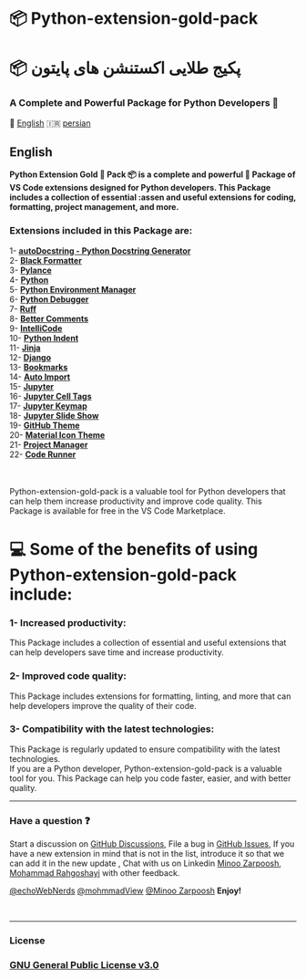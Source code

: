 # 📦 Python-extension-gold-pack

# 📦 پکیج طلایی اکستنشن های پایتون

### A Complete and Powerful Package for Python Developers 🥇

🏴󠁧󠁢󠁥󠁮󠁧󠁿 <a href="#English">English</a> 🇮🇷 <a href="#persian">persian</a>

## English

**<p> Python Extension Gold 🥇 Pack 📦 is a complete and powerful 💪 Package of VS Code extensions designed for Python developers. This Package includes a collection of essential :assen and useful extensions for coding, formatting, project  management, and more. </p>**

### Extensions included in this Package are:

1- [**autoDocstring - Python Docstring Generator**](https://marketplace.visualstudio.com/items?itemName=njpwerner.autodocstring)<br>
2- [**Black Formatter**](https://marketplace.visualstudio.com/items?itemName=ms-python.black-formatter)<br>
3- [**Pylance**](https://marketplace.visualstudio.com/items?itemName=ms-python.vscode-pylance)<br>
4- [**Python**](https://marketplace.visualstudio.com/items?itemName=ms-python.python)<br>
5- [**Python Environment Manager**](https://marketplace.visualstudio.com/items?itemName=donjayamanne.python-environment-manager)<br>
6- [**Python Debugger**](https://marketplace.visualstudio.com/items?itemName=ms-python.debugpy)<br>
7- [**Ruff**](https://marketplace.visualstudio.com/items?itemName=charliermarsh.ruff)<br>
8- [**Better Comments**](https://marketplace.visualstudio.com/items?itemName=aaron-bond.better-comments)<br>
9- [**IntelliCode**](https://marketplace.visualstudio.com/items?itemName=VisualStudioExptTeam.vscodeintellicode)<br>
10- [**Python Indent**](https://marketplace.visualstudio.com/items?itemName=KevinRose.vsc-python-indent)<br>
11- [**Jinja**](https://marketplace.visualstudio.com/items?itemName=wholroyd.jinja)<br>
12- [**Django**](https://marketplace.visualstudio.com/items?itemName=batisteo.vscode-django)<br>
13- [**Bookmarks**](https://marketplace.visualstudio.com/items?itemName=alefragnani.Bookmarks)<br>
14- [**Auto Import**](https://marketplace.visualstudio.com/items?itemName=steoates.autoimport)<br>
15- [**Jupyter**](https://marketplace.visualstudio.com/items?itemName=ms-toolsai.jupyter)<br>
16- [**Jupyter Cell Tags**](https://marketplace.visualstudio.com/items?itemName=ms-toolsai.vscode-jupyter-cell-tags)<br>
17- [**Jupyter Keymap**](https://marketplace.visualstudio.com/items?itemName=ms-toolsai.jupyter-keymap)<br>
18- [**Jupyter Slide Show**](https://marketplace.visualstudio.com/items?itemName=ms-toolsai.vscode-jupyter-slideshow)<br>
19- [**GitHub Theme**](https://marketplace.visualstudio.com/items?itemName=GitHub.github-vscode-theme)<br>
20- [**Material Icon Theme**](https://marketplace.visualstudio.com/items?itemName=PKief.material-icon-theme)<br>
21- [**Project Manager**](https://marketplace.visualstudio.com/items?itemName=alefragnani.project-manager)<br>
22- [**Code Runner**](https://marketplace.visualstudio.com/items?itemName=formulahendry.code-runner)<br>


<br><br>
Python-extension-gold-pack is a valuable tool for Python developers that can help them increase productivity and improve code quality. This Package is available for free in the VS Code Marketplace.

<h1>💻 Some of the benefits of using Python-extension-gold-pack include:</h1>

<h3>1- Increased productivity:</h3> This Package includes a collection of essential and useful extensions that can help developers save time and increase productivity.<br>
<h3>2- Improved code quality: </h3>This Package includes extensions for formatting, linting, and more that can help developers improve the quality of their code.<br>
<h3>3- Compatibility with the latest technologies: </h3>This Package is regularly updated to ensure compatibility with the latest technologies.<br>
If you are a Python developer, Python-extension-gold-pack is a valuable tool for you. This Package can help you code faster, easier, and with better quality.



<br>
<hr>
<h3>Have a question ❓</h3>

Start a discussion on [GitHub Discussions](https://github.com/redhat-developer/vscode-java/discussions), File a bug in [GitHub Issues](https://github.com/echoWebNerds/VsCode-Python-Extensions/issues), If you have a new extension in mind that is not in the list, introduce it so that we can add it in the new update , Chat with us on Linkedin [Minoo Zarpoosh](https://www.linkedin.com/in/minoo-zarpoosh-8ab60b25a), [Mohammad Rahgoshayi](linkedin.com/in/mohammad-rahgoshahi-b3654325a) with other feedback. 

[@echoWebNerds](https://github.com/echoWebNerds)
[@mohmmadView](https://github.com/mohmmadView/)
[@Minoo Zarpoosh](https://github.com/Zarpoosh)
**Enjoy!**


<br>
<hr>
<h3>License<h3>

[GNU General Public License v3.0](https://github.com/echoWebNerds/VsCode-Python-Extensions/blob/master/LICENSE)
